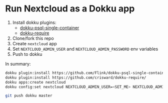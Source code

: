 # Run Nextcloud as a Dokku app

1. Install dokku plugins:
   - [dokku-psql-single-container](https://github.com/Flink/dokku-psql-single-container)
   - [dokku-require](https://github.com/crisward/dokku-require/)
2. Clone/fork this repo
3. Create `nextcloud` app
4. Set `NEXTCLOUD_ADMIN_USER` and `NEXTCLOUD_ADMIN_PASSWORD` env variables
5. Push to dokku

In summary:

```bash
dokku plugin:install https://github.com/Flink/dokku-psql-single-container
dokku plugin:install https://github.com/crisward/dokku-require/
dokku apps:create nextcloud
dokku config:set nextcloud NEXTCLOUD_ADMIN_USER=<SET_ME> NEXTCLOUD_ADMIN_PASSWORD=<SET_ME>

git push dokku master
```
